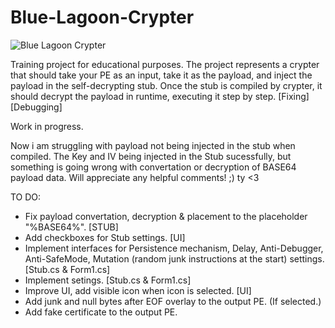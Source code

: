 # Blue-Lagoon-Crypter
![Blue Lagoon Crypter](https://github.com/lxcalbxy/Blue-Lagoon-Crypter/assets/71847945/63132c59-ed0d-4f7c-aec4-00fb346f809f)




Training project for educational purposes. The project represents a crypter that should take your PE as an input, take  it as the payload, and inject the payload in the self-decrypting stub. Once the stub is compiled by crypter, it should decrypt the payload in runtime, executing it step by step. [Fixing] [Debugging]



Work in progress.



Now i am struggling with payload not being injected in the stub when compiled.
The Key and IV being injected in the Stub sucessfully, but something is going wrong with convertation or decryption of BASE64 payload data.
Will appreciate any helpful comments! ;) ty <3



TO DO:
- Fix payload convertation, decryption & placement to the placeholder "%BASE64%". [STUB]
- Add checkboxes for Stub settings. [UI]
- Implement interfaces for Persistence mechanism, Delay, Anti-Debugger, Anti-SafeMode, Mutation (random junk instructions at the start) settings. [Stub.cs & Form1.cs]
- Implement setings. [Stub.cs & Form1.cs]
- Improve UI, add visible icon when icon is selected. [UI]
- Add junk and null bytes after EOF overlay to the output PE. (If selected.)
- Add fake certificate to the output PE.

